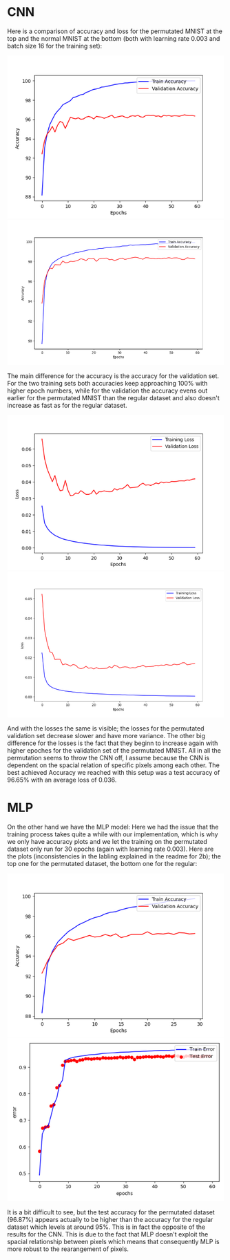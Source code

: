 # CNN

Here is a comparison of accuracy and loss for the permutated MNIST at the top and the normal MNIST at the bottom (both with learning rate 0.003 and batch size 16 for the training set):

![Accuracy CNN permutated](/2d/accuracy_cnn_60epochs.png) ![Accuracy CNN](/2c/2c_accuracy_plot.png)

The main difference for the accuracy is the accuracy for the validation set. For the two training sets both accuracies keep approaching 100% with higher epoch numbers, while for the validation the accuracy evens out earlier for the permutated MNIST than the regular dataset and also doesn't increase as fast as for the regular dataset. 

![Accuracy CNN permutated](/2d/loss_cnn_60epochs.png) ![Loss CNN](/2c/2c_loss_plot.png)

And with the losses the same is visible; the losses for the permutated validation set decrease slower and have more variance. The other big difference for the losses is the fact that they beginn to increase again with higher epoches for the validation set of the permutated MNIST. All in all the permutation seems to throw the CNN off, I assume because the CNN is dependent on the spacial relation of specific pixels among each other. The best achieved Accuracy we reached with this setup was a test accuracy of 96.65% with an average loss of 0.036.


# MLP

On the other hand we have the MLP model: Here we had the issue that the training process takes quite a while with our implementation, which is why we only have accuracy plots and we let the training on the permutated dataset only run for 30 epochs (again with learning rate 0.003). Here are the plots (inconsistencies in the labling explained in the readme for 2b); the top one for the permutated dataset, the bottom one for the regular:

![Accuracy MLP permutated](/2d/accuracy_mlp_30epochs.png) ![Accuracy MLP regular dataset](/2b/myplot5.png)

It is a bit difficult to see, but the test accuracy for the permutated dataset (96.87%) appears actually to be higher than the accuracy for the regular dataset which levels at around 95%. This is in fact the opposite of the results for the CNN. This is due to the fact that MLP doesn't exploit the spacial relationship between pixels which means that consequently MLP is more robust to the rearangement of pixels. 
